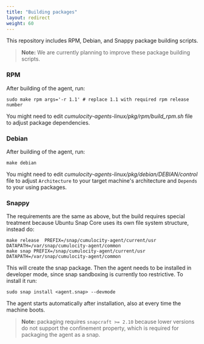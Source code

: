 ```yaml
---
title: "Building packages"
layout: redirect
weight: 60
---
```


This repository includes RPM, Debian, and Snappy package building scripts.

>**Note:** We are currently planning to improve these package building scripts.

### RPM
After building of the agent, run:
```shell
sudo make rpm args='-r 1.1' # replace 1.1 with required rpm release number
```
You might need to edit _cumulocity-agents-linux/pkg/rpm/build_rpm.sh_ file to adjust package dependencies.

### Debian
After building of the agent, run:
```shell
make debian
```
You might need to edit _cumulocity-agents-linux/pkg/debian/DEBIAN/control_ file to adjust `Architecture` to your target machine's architecture and `Depends` to your using packages.

### Snappy
The requirements are the same as above, but the build requires special treatment because Ubuntu Snap Core uses its own file system structure, instead do:

```shell
make release  PREFIX=/snap/cumulocity-agent/current/usr DATAPATH=/var/snap/cumulocity-agent/common
make snap PREFIX=/snap/cumulocity-agent/current/usr DATAPATH=/var/snap/cumulocity-agent/common
```
This will create the snap package. Then the agent needs to be installed in developer mode, since snap sandboxing is currently too restrictive. To install it run:

```shell
sudo snap install <agent.snap> --devmode
```
The agent starts automatically after installation, also at every time the machine boots.

> **Note:** packaging requires `snapcraft >= 2.10` because lower versions do not support the confinement property, which is required for packaging the agent as a snap.
